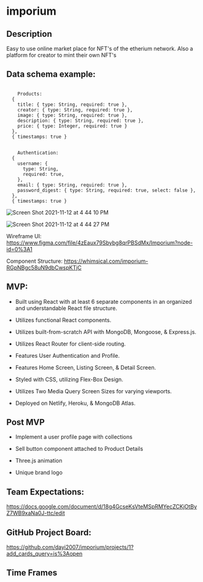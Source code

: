 # imporium 

## Description

Easy to use online market place for NFT's of the etherium network. Also a platform for creator to mint their own NFT's


## Data schema example:
```

    Products:
  {
    title: { type: String, required: true },
    creator: { type: String, required: true },
    image: { type: String, required: true },
    description: { type: String, required: true },
    price: { type: Integer, required: true }
  },
  { timestamps: true }
    

    Authentication:
  {
    username: {
      type: String,
      required: true,
    },
    email: { type: String, required: true },
    password_digest: { type: String, required: true, select: false },
  },
  { timestamps: true }
```
![Screen Shot 2021-11-12 at 4 44 10 PM](https://user-images.githubusercontent.com/29825714/141538301-bd8da908-bcad-4459-af2e-ad44126f3fd7.png)

![Screen Shot 2021-11-12 at 4 44 27 PM](https://user-images.githubusercontent.com/29825714/141538327-063a0bbf-778a-4064-a6b2-1a663a4ecf5a.png)

Wireframe UI: https://www.figma.com/file/4zEaux79Sbybg8qrPBSdMx/Imporium?node-id=0%3A1

Component Structure: https://whimsical.com/imporium-RGpNBgc58uN9dbCwspKTjC
## MVP:

- Built using React with at least 6 separate components in an organized and understandable React file structure. 

- Utilizes functional React components.

- Utilizes built-from-scratch API with MongoDB, Mongoose, & Express.js.

- Utilizes React Router for client-side routing.

- Features User Authentication and Profile. 

- Features Home Screen, Listing Screen, & Detail Screen.

- Styled with CSS, utilizing Flex-Box Design.

- Utilizes Two Media Query Screen Sizes for varying viewports.

- Deployed on Netlify, Heroku, & MongoDB Atlas.

## Post MVP

- Implement a user profile page with collections

- Sell button component attached to Product Details

- Three.js animation

- Unique brand logo

## Team Expectations: 

https://docs.google.com/document/d/18g4GcseKsVteMSpRMYecZCKjOtByZ7WB9xaNa0J-ttc/edit

## GitHub Project Board: 

https://github.com/dayi2007/imporium/projects/1?add_cards_query=is%3Aopen

## Time Frames



